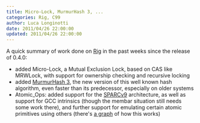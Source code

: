 ```yaml
---
title: Micro-Lock, MurmurHash 3, ...
categories: Rig, C99
author: Luca Longinotti
date: 2011/04/26 22:00:00
updated: 2011/04/26 22:00:00
---
```

A quick summary of work done on [Rig][1] in the past weeks since the release of 0.4.0:

* added Micro-Lock, a Mutual Exclusion Lock, based on CAS like MRWLock, with support for ownership checking
  and recursive locking
* added [MurmurHash 3][2], the new version of this well known hash algorithm, even faster than its predecessor,
  especially on older systems
* Atomic_Ops: added support for the [SPARCv9][3] architecture, as well as support for GCC intrinsics (though
  the membar situation still needs some work there), and further support for emulating certain atomic
  primitives using others (there's [a graph][4] of how this works)

[1]: https://github.com/llongi/rig/ "Rig"
[2]: https://code.google.com/p/smhasher/ "MurmurHash"
[3]: http://developers.sun.com/solaris/articles/sparcv9.pdf "SPARC v9 Manual"
[4]: https://github.com/llongi/rig/blob/master/articles/atomic_ops_graph.jpg "Atomic_Ops graph"
